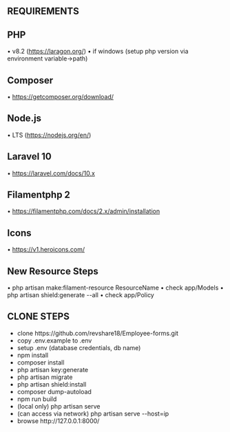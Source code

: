 


## REQUIREMENTS

## PHP
•	v8.2 (https://laragon.org/)
•	if windows (setup php version via environment variable->path)

## Composer
•	https://getcomposer.org/download/


## Node.js
•	LTS (https://nodejs.org/en/)

## Laravel 10
•	https://laravel.com/docs/10.x

## Filamentphp 2
•	https://filamentphp.com/docs/2.x/admin/installation

## Icons
• https://v1.heroicons.com/


## New Resource Steps
•	php artisan make:filament-resource ResourceName
•	check app/Models
•	php artisan shield:generate --all
•	check app/Policy

## CLONE STEPS
<ul>
<li> clone https://github.com/revshare18/Employee-forms.git </li>
<li> copy .env.example to .env </li>
<li> setup .env (database credentials, db name) </li>
<li> npm install </li>
<li> composer install </li>
<li> php artisan key:generate </li>
<li> php artisan migrate </li>
<li> php artisan shield:install </li>
<li> composer dump-autoload </li>
<li> npm run build </li>
<li> (local only) php artisan serve </li>
<li> (can access via network) php artisan serve --host=ip </li>
<li> browse http://127.0.0.1:8000/ </li>
</ul>



